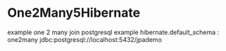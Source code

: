 # One2Many5Hibernate
example one 2 many join postgresql example
hibernate.default_schema : one2many
jdbc:postgresql://localhost:5432/jpademo
